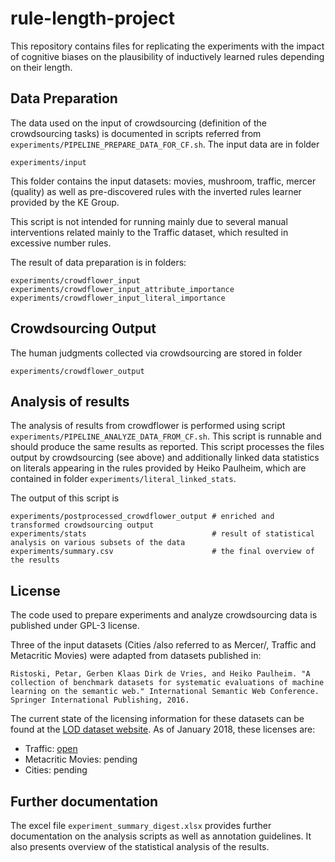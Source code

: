 # rule-length-project

This repository contains files for replicating the experiments with the impact of cognitive biases on the plausibility of inductively learned rules depending on their length.

## Data Preparation
The data used on the input of crowdsourcing (definition of the crowdsourcing tasks) is documented in scripts referred from ```experiments/PIPELINE_PREPARE_DATA_FOR_CF.sh```. The input data are in folder
```
experiments/input
```
This folder contains the input datasets: movies, mushroom, traffic, mercer (quality) as well as pre-discovered rules with the inverted rules learner provided by the KE Group.

This script is not intended for running mainly due to several manual interventions related mainly to the Traffic dataset, which resulted in  excessive number rules. 

The result of data preparation is in folders:
 ```
 experiments/crowdflower_input
 experiments/crowdflower_input_attribute_importance
 experiments/crowdflower_input_literal_importance
 ```

## Crowdsourcing Output
The human judgments collected via crowdsourcing are stored in folder
```
experiments/crowdflower_output
```

## Analysis of results
The analysis of results from crowdflower is performed using script ```experiments/PIPELINE_ANALYZE_DATA_FROM_CF.sh```. This script is runnable and should produce the same results as reported.
This script processes the files output by crowdsourcing (see above) and additionally linked data statistics on literals appearing in the rules provided by Heiko Paulheim, which are contained in folder `experiments/literal_linked_stats`.

The output of this script is
```
experiments/postprocessed_crowdflower_output # enriched and transformed crowdsourcing output
experiments/stats                            # result of statistical analysis on various subsets of the data
experiments/summary.csv                      # the final overview of the results
```

## License
The code used to prepare experiments and analyze crowdsourcing data is published under GPL-3 license.

Three of the input datasets (Cities /also referred to as Mercer/, Traffic and Metacritic Movies)  were adapted from datasets published in:
```
Ristoski, Petar, Gerben Klaas Dirk de Vries, and Heiko Paulheim. "A collection of benchmark datasets for systematic evaluations of machine learning on the semantic web." International Semantic Web Conference. Springer International Publishing, 2016.
```
The current state of the licensing information for these datasets can be found at the [LOD dataset website](http://w3id.org/sw4ml-datasets). As of January 2018, these licenses are:
 * Traffic: [open](http://www.who.int/about/licensing/extracts/en/)
 * Metacritic Movies: pending
 * Cities: pending

## Further documentation
The excel file `experiment_summary_digest.xlsx` provides further documentation on the analysis scripts as well as annotation guidelines. It also presents overview of the statistical analysis of the results.
